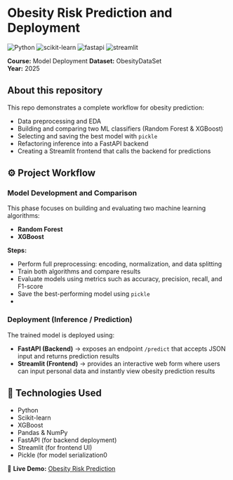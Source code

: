 # Obesity Risk Prediction and Deployment

![Python](https://skillicons.dev/icons?i=python) ![scikit-learn](https://skillicons.dev/icons?i=scikitlearn) ![fastapi](https://skillicons.dev/icons?i=fastapi) ![streamlit](https://skillicons.dev/icons?i=streamlit)

**Course:** Model Deployment
**Dataset:** ObesityDataSet  
**Year:** 2025



## About this repository
This repo demonstrates a complete workflow for obesity prediction:
- Data preprocessing and EDA
- Building and comparing two ML classifiers (Random Forest & XGBoost)
- Selecting and saving the best model with `pickle`
- Refactoring inference into a FastAPI backend
- Creating a Streamlit frontend that calls the backend for predictions


## ⚙️ Project Workflow

### Model Development and Comparison
This phase focuses on building and evaluating two machine learning algorithms:
- **Random Forest**
- **XGBoost**

**Steps:**
- Perform full preprocessing: encoding, normalization, and data splitting  
- Train both algorithms and compare results  
- Evaluate models using metrics such as accuracy, precision, recall, and F1-score  
- Save the best-performing model using `pickle`
- 
### Deployment (Inference / Prediction)
The trained model is deployed using:
- **FastAPI (Backend)** → exposes an endpoint `/predict` that accepts JSON input and returns prediction results  
- **Streamlit (Frontend)** → provides an interactive web form where users can input personal data and instantly view obesity prediction results  

## 🧠 Technologies Used
- Python
- Scikit-learn
- XGBoost
- Pandas & NumPy
- FastAPI (for backend deployment)
- Streamlit (for frontend UI)
- Pickle (for model serialization0

🔗 **Live Demo:** [Obesity Risk Prediction](https://zanetaobesitypredict.streamlit.app/)

